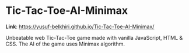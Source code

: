 # Tic-Tac-Toe-AI-Minimax
**Link**: https://yusuf-belkhiri.github.io/Tic-Tac-Toe-AI-Minimax/

Unbeatable web Tic-Tac-Toe game made with vanilla JavaScript, HTML &amp; CSS. The AI of the game uses Minimax algorithm.

